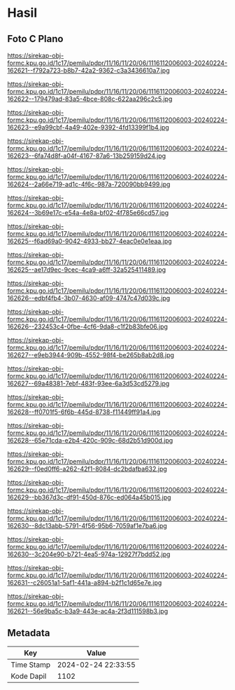 # Hasil

## Foto C Plano

https://sirekap-obj-formc.kpu.go.id/1c17/pemilu/pdpr/11/16/11/20/06/1116112006003-20240224-162621--f792a723-b8b7-42a2-9362-c3a3436610a7.jpg

https://sirekap-obj-formc.kpu.go.id/1c17/pemilu/pdpr/11/16/11/20/06/1116112006003-20240224-162622--179479ad-83a5-4bce-808c-622aa296c2c5.jpg

https://sirekap-obj-formc.kpu.go.id/1c17/pemilu/pdpr/11/16/11/20/06/1116112006003-20240224-162623--e9a99cbf-4a49-402e-9392-4fd13399f1b4.jpg

https://sirekap-obj-formc.kpu.go.id/1c17/pemilu/pdpr/11/16/11/20/06/1116112006003-20240224-162623--6fa74d8f-a04f-4167-87a6-13b259159d24.jpg

https://sirekap-obj-formc.kpu.go.id/1c17/pemilu/pdpr/11/16/11/20/06/1116112006003-20240224-162624--2a66e719-ad1c-4f6c-987a-720090bb9499.jpg

https://sirekap-obj-formc.kpu.go.id/1c17/pemilu/pdpr/11/16/11/20/06/1116112006003-20240224-162624--3b69e17c-e54a-4e8a-bf02-4f785e66cd57.jpg

https://sirekap-obj-formc.kpu.go.id/1c17/pemilu/pdpr/11/16/11/20/06/1116112006003-20240224-162625--f6ad69a0-9042-4933-bb27-4eac0e0e1eaa.jpg

https://sirekap-obj-formc.kpu.go.id/1c17/pemilu/pdpr/11/16/11/20/06/1116112006003-20240224-162625--ae17d9ec-9cec-4ca9-a6ff-32a525411489.jpg

https://sirekap-obj-formc.kpu.go.id/1c17/pemilu/pdpr/11/16/11/20/06/1116112006003-20240224-162626--edbf4fb4-3b07-4630-af09-4747c47d039c.jpg

https://sirekap-obj-formc.kpu.go.id/1c17/pemilu/pdpr/11/16/11/20/06/1116112006003-20240224-162626--232453c4-0fbe-4cf6-9da8-c1f2b83bfe06.jpg

https://sirekap-obj-formc.kpu.go.id/1c17/pemilu/pdpr/11/16/11/20/06/1116112006003-20240224-162627--e9eb3944-909b-4552-98f4-be265b8ab2d8.jpg

https://sirekap-obj-formc.kpu.go.id/1c17/pemilu/pdpr/11/16/11/20/06/1116112006003-20240224-162627--69a48381-7ebf-483f-93ee-6a3d53cd5279.jpg

https://sirekap-obj-formc.kpu.go.id/1c17/pemilu/pdpr/11/16/11/20/06/1116112006003-20240224-162628--ff0701f5-6f6b-445d-8738-f11449ff91a4.jpg

https://sirekap-obj-formc.kpu.go.id/1c17/pemilu/pdpr/11/16/11/20/06/1116112006003-20240224-162628--65e71cda-e2b4-420c-909c-68d2b51d900d.jpg

https://sirekap-obj-formc.kpu.go.id/1c17/pemilu/pdpr/11/16/11/20/06/1116112006003-20240224-162629--f0ed0ff6-a262-42f1-8084-dc2bdafba632.jpg

https://sirekap-obj-formc.kpu.go.id/1c17/pemilu/pdpr/11/16/11/20/06/1116112006003-20240224-162629--bb367d3c-df91-450d-876c-ed064a45b015.jpg

https://sirekap-obj-formc.kpu.go.id/1c17/pemilu/pdpr/11/16/11/20/06/1116112006003-20240224-162630--8dc13abb-5791-4f56-95b6-7059af1e7ba6.jpg

https://sirekap-obj-formc.kpu.go.id/1c17/pemilu/pdpr/11/16/11/20/06/1116112006003-20240224-162630--3c204e90-b721-4ea5-974a-12927f7bdd52.jpg

https://sirekap-obj-formc.kpu.go.id/1c17/pemilu/pdpr/11/16/11/20/06/1116112006003-20240224-162631--c26051a1-5af1-441a-a894-b2f1c1d65e7e.jpg

https://sirekap-obj-formc.kpu.go.id/1c17/pemilu/pdpr/11/16/11/20/06/1116112006003-20240224-162621--56e9ba5c-b3a9-443e-ac4a-2f3d111598b3.jpg


## Metadata

| Key        | Value               |
| ---------- | ------------------- |
| Time Stamp | 2024-02-24 22:33:55 |
| Kode Dapil | 1102                |



